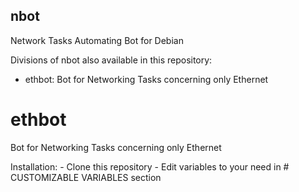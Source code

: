 ## nbot
Network Tasks Automating Bot for Debian

Divisions of nbot also available in this repository:
- ethbot: Bot for Networking Tasks concerning only Ethernet


# ethbot

Bot for Networking Tasks concerning only Ethernet

Installation:
    - Clone this repository
    - Edit variables to your need in # CUSTOMIZABLE VARIABLES section